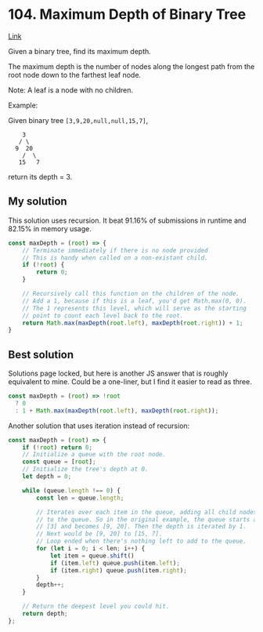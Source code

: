 # 104. Maximum Depth of Binary Tree

[Link](https://leetcode.com/problems/maximum-depth-of-binary-tree/)

Given a binary tree, find its maximum depth.

The maximum depth is the number of nodes along the longest path from the root node down to the farthest leaf node.

Note: A leaf is a node with no children.

Example:

Given binary tree `[3,9,20,null,null,15,7]`,
```
    3
   / \
  9  20
    /  \
   15   7
```
return its depth = 3.

## My solution

This solution uses recursion. It beat 91.16% of submissions in runtime and 82.15% in memory usage.

```javascript
const maxDepth = (root) => {
    // Terminate immediately if there is no node provided
    // This is handy when called on a non-existant child.
    if (!root) {
        return 0;
    }

    // Recursively call this function on the children of the node.
    // Add a 1, because if this is a leaf, you'd get Math.max(0, 0).
    // The 1 represents this level, which will serve as the starting
    // point to count each level back to the root.
    return Math.max(maxDepth(root.left), maxDepth(root.right)) + 1;
}
```

## Best solution

Solutions page locked, but here is another JS answer that is roughly equivalent to mine. Could be a one-liner, but I find it easier to read as three.

```javascript
const maxDepth = (root) => !root
  ? 0
  : 1 + Math.max(maxDepth(root.left), maxDepth(root.right));
```

Another solution that uses iteration instead of recursion:

```javascript
const maxDepth = (root) => {
    if (!root) return 0;
    // Initialize a queue with the root node.
    const queue = [root];
    // Initialize the tree's depth at 0.
    let depth = 0;

    while (queue.length !== 0) {
        const len = queue.length;

        // Iterates over each item in the queue, adding all child nodes
        // to the queue. So in the original example, the queue starts at
        // [3] and becomes [9, 20]. Then the depth is iterated by 1.
        // Next would be [9, 20] to [15, 7].
        // Loop ended when there's nothing left to add to the queue.
        for (let i = 0; i < len; i++) {
            let item = queue.shift()
            if (item.left) queue.push(item.left);
            if (item.right) queue.push(item.right);
        }
        depth++;
    }

    // Return the deepest level you could hit.
    return depth;
};
```
